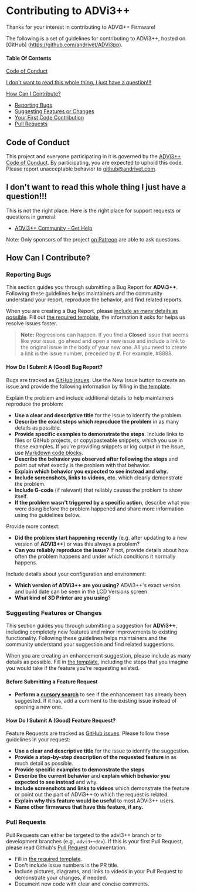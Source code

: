 # Contributing to ADVi3++

Thanks for your interest in contributing to ADVi3++ Firmware!

The following is a set of guidelines for contributing to ADVi3++, hosted on [GitHub]
(https://github.com/andrivet/ADVi3pp).

#### Table Of Contents

[Code of Conduct](#code-of-conduct)

[I don't want to read this whole thing, I just have a question!!!](#i-dont-want-to-read-this-whole-thing-i-just-have-a-question)

[How Can I Contribute?](#how-can-i-contribute)
  * [Reporting Bugs](#reporting-bugs)
  * [Suggesting Features or Changes](#suggesting-features-or-changes)
  * [Your First Code Contribution](#your-first-code-contribution)
  * [Pull Requests](#pull-requests)

## Code of Conduct

This project and everyone participating in it is governed by the [ADVi3++ Code of Conduct](code_of_conduct.md). By participating, you are expected to uphold this code. Please report unacceptable behavior to [github@andrivet.com](mailto:github@andrivet.com).

## I don't want to read this whole thing I just have a question!!!

This is not the right place. Here is the right place for support requests or questions in general:

* [ADVi3++ Community - Get Help](https://community.advi3pp.com/c/get-help)

Note: Only sponsors of the project [on Patreon](https://www.patreon.com/bePatron?u=6504486) are able to ask questions.

## How Can I Contribute?

### Reporting Bugs

This section guides you through submitting a Bug Report for **ADVi3++**. Following these guidelines helps maintainers and the community understand your report, reproduce the behavior, and find related reports.

When you are creating a Bug Report, please [include as many details as possible](#how-do-i-submit-a-good-bug-report). Fill out [the required template](issue_template.md), the information it asks for helps us resolve issues faster.

> **Note:** Regressions can happen. If you find a **Closed** issue that seems like your issue, go ahead and open a new issue and include a link to the original issue in the body of your new one. All you need to create a link is the issue number, preceded by #. For example, #8888.

#### How Do I Submit A (Good) Bug Report?

Bugs are tracked as [GitHub issues](https://guides.github.com/features/issues/). Use the New Issue button to create an issue and provide the following information by filling in [the template](ISSUE_TEMPLATE/bug_report.yml).

Explain the problem and include additional details to help maintainers reproduce the problem:

* **Use a clear and descriptive title** for the issue to identify the problem.
* **Describe the exact steps which reproduce the problem** in as many details as possible.
* **Provide specific examples to demonstrate the steps**. Include links to files or GitHub projects, or copy/pasteable snippets, which you use in those examples. If you're providing snippets or log output in the issue, use [Markdown code blocks](https://help.github.com/articles/markdown-basics/#multiple-lines).
* **Describe the behavior you observed after following the steps** and point out what exactly is the problem with that behavior.
* **Explain which behavior you expected to see instead and why.**
* **Include screenshots, links to videos, etc.** which clearly demonstrate the problem.
* **Include G-code** (if relevant) that reliably causes the problem to show itself.
* **If the problem wasn't triggered by a specific action**, describe what you were doing before the problem happened and share more information using the guidelines below.

Provide more context:

* **Did the problem start happening recently** (e.g. after updating to a new version of **ADVI3++**) or was this always a problem?
* **Can you reliably reproduce the issue?** If not, provide details about how often the problem happens and under which conditions it normally happens.

Include details about your configuration and environment:

* **Which version of ADVi3++ are you using?** ADVi3++'s exact version and build date can be seen in the LCD Versions screen.
* **What kind of 3D Printer are you using**?

### Suggesting Features or Changes

This section guides you through submitting a suggestion for **ADVi3++**, including completely new features and minor improvements to existing functionality. Following these guidelines helps maintainers and the community understand your suggestion and find related suggestions.

When you are creating an enhancement suggestion, please include as many details as possible. Fill in [the template](ISSUE_TEMPLATE/feature_request.yml), including the steps that you imagine you would take if the feature you're requesting existed.

#### Before Submitting a Feature Request

* **Perform a [cursory search](https://github.com/andrivet/ADVi3pp/issues?q=is%3Aissue)** to see if the enhancement has already been suggested. If it has, add a comment to the existing issue instead of opening a new one.

#### How Do I Submit A (Good) Feature Request?

Feature Requests are tracked as [GitHub issues](https://guides.github.com/features/issues/). Please follow these guidelines in your request:

* **Use a clear and descriptive title** for the issue to identify the suggestion.
* **Provide a step-by-step description of the requested feature** in as much detail as possible.
* **Provide specific examples to demonstrate the steps**.
* **Describe the current behavior** and **explain which behavior you expected to see instead** and why.
* **Include screenshots and links to videos** which demonstrate the feature or point out the part of ADVi3++ to which the request is related.
* **Explain why this feature would be useful** to most ADVi3++ users.
* **Name other firmwares that have this feature, if any.**

### Pull Requests

Pull Requests can either be targeted to the advi3++ branch or to development branches (e.g., `advi3++dev`). If this is your first Pull Request, please read Github's [Pull Request](https://help.github.com/articles/creating-a-pull-request/) documentation.

* Fill in [the required template](pull_request_template.md).
* Don't include issue numbers in the PR title.
* Include pictures, diagrams, and links to videos in your Pull Request to demonstrate your changes, if needed.
* Document new code with clear and concise comments.

